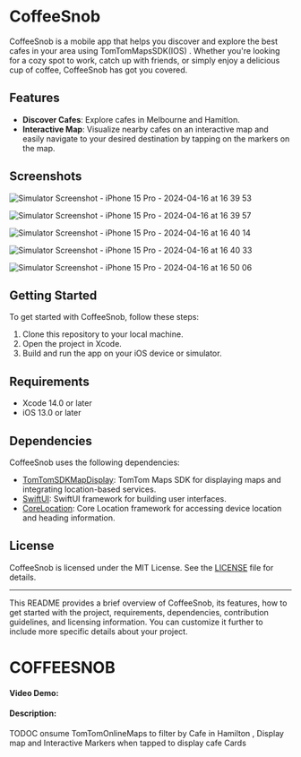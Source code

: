 # CoffeeSnob

CoffeeSnob is a mobile app that helps you discover and explore the best cafes in your area using TomTomMapsSDK(IOS) . Whether you're looking for a cozy spot to work, catch up with friends, or simply enjoy a delicious cup of coffee, CoffeeSnob has got you covered. 

## Features

- **Discover Cafes**: Explore cafes in Melbourne and Hamitlon.
- **Interactive Map**: Visualize nearby cafes on an interactive map and easily navigate to your desired destination by tapping on the markers on the map.

## Screenshots
![Simulator Screenshot - iPhone 15 Pro - 2024-04-16 at 16 39 53](https://github.com/Timothy-itayi/CoffeeSnobv1.3/assets/119027453/629de89d-9c4f-4760-afc3-79c0deab203d)

   ![Simulator Screenshot - iPhone 15 Pro - 2024-04-16 at 16 39 57](https://github.com/Timothy-itayi/CoffeeSnobv1.3/assets/119027453/f4ad8310-3d7a-435b-9d41-24fb136730ae) 

   ![Simulator Screenshot - iPhone 15 Pro - 2024-04-16 at 16 40 14](https://github.com/Timothy-itayi/CoffeeSnobv1.3/assets/119027453/337d10e0-c313-48ed-8075-87d525703cd2)

  ![Simulator Screenshot - iPhone 15 Pro - 2024-04-16 at 16 40 33](https://github.com/Timothy-itayi/CoffeeSnobv1.3/assets/119027453/d8179d60-64a3-4985-a1ca-cefee7399841)

  ![Simulator Screenshot - iPhone 15 Pro - 2024-04-16 at 16 50 06](https://github.com/Timothy-itayi/CoffeeSnobv1.3/assets/119027453/3f24a61d-c24d-4539-a034-175735d7a610)


## Getting Started

To get started with CoffeeSnob, follow these steps:

1. Clone this repository to your local machine.
2. Open the project in Xcode.
3. Build and run the app on your iOS device or simulator.

## Requirements

- Xcode 14.0 or later
- iOS 13.0 or later

## Dependencies

CoffeeSnob uses the following dependencies:

- [TomTomSDKMapDisplay](https://github.com/TomTomInternational/TomTomOnlineSDKMaps): TomTom Maps SDK for displaying maps and integrating location-based services.
- [SwiftUI](https://developer.apple.com/documentation/swiftui): SwiftUI framework for building user interfaces.
- [CoreLocation](https://developer.apple.com/documentation/corelocation): Core Location framework for accessing device location and heading information.


## License

CoffeeSnob is licensed under the MIT License. See the [LICENSE](./LICENSE) file for details.

---

This README provides a brief overview of CoffeeSnob, its features, how to get started with the project, requirements, dependencies, contribution guidelines, and licensing information. You can customize it further to include more specific details about your project.

# COFFEESNOB
#### Video Demo:  <URL HERE>
#### Description:
TODOC onsume TomTomOnlineMaps to filter by Cafe in Hamilton , Display map and Interactive Markers when tapped to display cafe Cards
